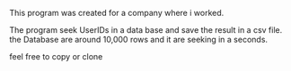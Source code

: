 This program was created for a company where i worked.

The program seek UserIDs in a data base and save the result in a csv file. the Database are around 10,000 rows and it are seeking in a seconds.

feel free to copy or clone
